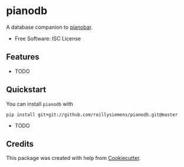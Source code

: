 # pianodb

A database companion to [pianobar].

- Free Software: ISC License

## Features

- TODO

## Quickstart
You can install `pianodb` with
```
pip install git+git://github.com/reillysiemens/pianodb.git@master
```

- TODO

## Credits

This package was created with help from [Cookiecutter].

[pianobar]: https://6xq.net/pianobar
[Cookiecutter]: https://github.com/audreyr/cookiecutter
